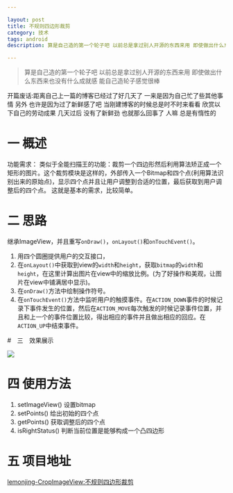 ```yaml
---

layout: post
title: 不规则四边形裁剪
category: 技术
tags: android
description: 算是自己造的第一个轮子吧 以前总是拿过别人开源的东西来用 即使做出什么东西来也没有什么成就感 能自己造轮子感觉很棒

---
```


>算是自己造的第一个轮子吧 以前总是拿过别人开源的东西来用 即使做出什么东西来也没有什么成就感 能自己造轮子感觉很棒

开篇废话:距离自己上一篇的博客已经过了好几天了 一来是因为自己忙了些其他事情 另外 也许是因为过了新鲜感了吧 当刚建博客的时候总是时不时来看看 欣赏以下自己的劳动成果 几天过后 没有了新鲜劲 也就那么回事了 人嘛 总是有惰性的

# 一 概述

功能需求：
类似于全能扫描王的功能：裁剪一个四边形然后利用算法矫正成一个矩形的图片。这个裁剪模块是这样的，外部传入一个Bitmap和四个点(利用算法识别出来的原始点)，显示四个点并且让用户调整到合适的位置，最后获取到用户调整后的四个点。
这就是基本的需求，比较简单。

# 二 思路

继承ImageView，并且重写`onDraw()`，`onLayout()`和`onTouchEvent()`。
1. 用四个圆圈提供用户的交互接口，
2. 在`onLayout()`中获取到view的`width`和`height`，获取`bitmap`的`width`和`height`，在这里计算出图片在view中的缩放比例。(为了好操作和美观，让图片在view中铺满居中显示)。
3. 在`onDraw()`方法中绘制操作符号。
4. 在`onTouchEvent()`方法中监听用户的触摸事件。在`ACTION_DOWN`事件的时候记录下事件发生的位置，然后在`ACTION_MOVE`每次触发的时候记录事件位置，并且和上一个的事件位置比较，得出相应的事件并且做出相应的回应。在`ACTION_UP`中结束事件。

#　三　效果展示

![](http://7xjtan.com1.z0.glb.clouddn.com/cropImageView_Show.png)

# 四 使用方法

1. setImageView() 设置bitmap
2. setPoints() 给出初始的四个点
3. getPoints() 获取调整后的四个点
4. isRightStatus() 判断当前位置是能够构成一个凸四边形

# 五 项目地址

[lemonjing-CropImageView:不规则四边形裁剪](https://github.com/lemonjing/CropImageView)



